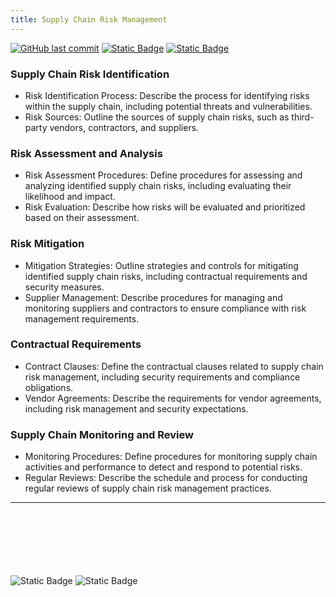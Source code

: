 ```yaml
---
title: Supply Chain Risk Management
---
```

[![GitHub last commit][commitbadge]][commits]
[![Static Badge](https://img.shields.io/badge/Revision_History-gray?logo=searxng&logoColor=ffffff)][commits]
[![Static Badge](https://img.shields.io/badge/Approved-darkgreen?logo=ticktick&logoColor=ffffff)][commits]

<!--bodytext-->
### Supply Chain Risk Identification

* Risk Identification Process: Describe the process for identifying risks within the supply chain, including potential threats and vulnerabilities.
* Risk Sources: Outline the sources of supply chain risks, such as third-party vendors, contractors, and suppliers.
  
### Risk Assessment and Analysis

* Risk Assessment Procedures: Define procedures for assessing and analyzing identified supply chain risks, including evaluating their likelihood and impact.
* Risk Evaluation: Describe how risks will be evaluated and prioritized based on their assessment.
  
### Risk Mitigation

* Mitigation Strategies: Outline strategies and controls for mitigating identified supply chain risks, including contractual requirements and security measures.
* Supplier Management: Describe procedures for managing and monitoring suppliers and contractors to ensure compliance with risk management requirements.
  
### Contractual Requirements

* Contract Clauses: Define the contractual clauses related to supply chain risk management, including security requirements and compliance obligations.
* Vendor Agreements: Describe the requirements for vendor agreements, including risk management and security expectations.
  
### Supply Chain Monitoring and Review

* Monitoring Procedures: Define procedures for monitoring supply chain activities and performance to detect and respond to potential risks.
* Regular Reviews: Describe the schedule and process for conducting regular reviews of supply chain risk management practices.
<!--ref links -->
[commitbadge]: https://img.shields.io/github/last-commit/jluufigma/grc-docs?path=gov%2Fsr.md&logo=figma&logoColor=white&label=last%20updated&color=darkgreen
[commits]: https://github.com/jluufigma/grc-docs/commits/main/gov/sr.md

***  
\
\
\
\
\
\
![Static Badge](https://img.shields.io/badge/Figma_for_Government-red?logo=figma&logoColor=ffffff)
![Static Badge](https://img.shields.io/badge/Classification-Internal-white?logo=readthedocs&logoColor=ffffff)

